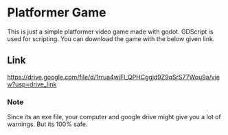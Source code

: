 
# Platformer Game

This is just a simple platformer video game made with godot. GDScript is used for scripting.
You can download the game with the below given link.

## Link
https://drive.google.com/file/d/1rrua4wjFl_QPHCggjd9Z9qSrS77Wou9a/view?usp=drive_link

### Note 
Since its an exe file, your computer and google drive might give you a lot of warnings. But its 100% safe.
